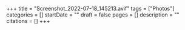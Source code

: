 +++
title = "Screenshot_2022-07-18_145213.avif"
tags = ["Photos"]
categories = []
startDate = ""
draft = false
pages = []
description = ""
citations = []
+++
